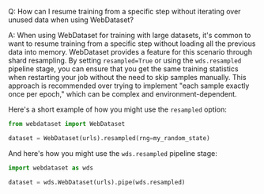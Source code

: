 Q: How can I resume training from a specific step without iterating over unused data when using WebDataset?

A: When using WebDataset for training with large datasets, it's common to want to resume training from a specific step without loading all the previous data into memory. WebDataset provides a feature for this scenario through shard resampling. By setting `resampled=True` or using the `wds.resampled` pipeline stage, you can ensure that you get the same training statistics when restarting your job without the need to skip samples manually. This approach is recommended over trying to implement "each sample exactly once per epoch," which can be complex and environment-dependent.

Here's a short example of how you might use the `resampled` option:

```python
from webdataset import WebDataset

dataset = WebDataset(urls).resampled(rng=my_random_state)
```

And here's how you might use the `wds.resampled` pipeline stage:

```python
import webdataset as wds

dataset = wds.WebDataset(urls).pipe(wds.resampled)
```
